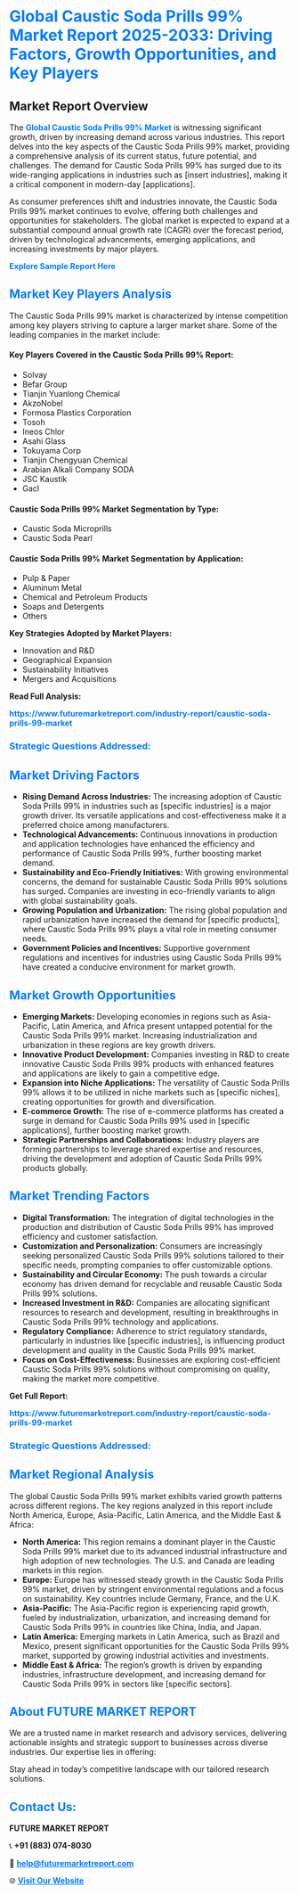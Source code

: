 <h1 style="color: #007BFF;">Global Caustic Soda Prills 99% Market Report 2025-2033: Driving Factors, Growth Opportunities, and Key Players</h1>

<section id="overview">
<h2>Market Report Overview</h2>
<p>The <a href="https://www.futuremarketreport.com/industry-report/caustic-soda-prills-99-market" style="color: #007BFF; text-decoration: none;"><strong>Global Caustic Soda Prills 99% Market</strong></a> is witnessing significant growth, driven by increasing demand across various industries. This report delves into the key aspects of the Caustic Soda Prills 99% market, providing a comprehensive analysis of its current status, future potential, and challenges. The demand for Caustic Soda Prills 99% has surged due to its wide-ranging applications in industries such as [insert industries], making it a critical component in modern-day [applications].</p>
<p>As consumer preferences shift and industries innovate, the Caustic Soda Prills 99% market continues to evolve, offering both challenges and opportunities for stakeholders. The global market is expected to expand at a substantial compound annual growth rate (CAGR) over the forecast period, driven by technological advancements, emerging applications, and increasing investments by major players.</p>
</section>

<section id="overview">
<p><a href="https://www.futuremarketreport.com/request-sample/reportId=96691" style="color: #007BFF; text-decoration: none;"><strong>Explore Sample Report Here</strong></a></p>
</section>

<section id="key-players">
<h2 style="color: #007BFF;">Market Key Players Analysis</h2>
<p>The Caustic Soda Prills 99% market is characterized by intense competition among key players striving to capture a larger market share. Some of the leading companies in the market include:</p>
<h4>Key Players Covered in the Caustic Soda Prills 99% Report:</h4>
<ul><li>Solvay</li><li>Befar Group</li><li>Tianjin Yuanlong Chemical</li><li>AkzoNobel</li><li>Formosa Plastics Corporation</li><li>Tosoh</li><li>Ineos Chlor</li><li>Asahi Glass</li><li>Tokuyama Corp</li><li>Tianjin Chengyuan Chemical</li><li>Arabian Alkali Company SODA</li><li>JSC Kaustik</li><li>Gacl</li></ul>
<h4>Caustic Soda Prills 99% Market Segmentation by Type:</h4>
<ul><li>Caustic Soda Microprills</li><li>Caustic Soda Pearl</li></ul>

<h4>Caustic Soda Prills 99% Market Segmentation by Application:</h4>
<ul><li>Pulp &amp; Paper</li><li>Aluminum Metal</li><li>Chemical and Petroleum Products</li><li>Soaps and Detergents</li><li>Others</li></ul>
<p><strong>Key Strategies Adopted by Market Players:</strong></p>
<ul>
<li>Innovation and R&D</li>
<li>Geographical Expansion</li>
<li>Sustainability Initiatives</li>
<li>Mergers and Acquisitions</li>
</ul>
</section>

<section>
<p><strong>Read Full Analysis: </strong></p><a href="https://www.futuremarketreport.com/industry-report/caustic-soda-prills-99-market" style="color: #007BFF; text-decoration: none;"><strong>https://www.futuremarketreport.com/industry-report/caustic-soda-prills-99-market</strong></a>
<h3 style="color: #007BFF;">Strategic Questions Addressed:</h3>
</section>

<section id="driving-factors">
<h2 style="color: #007BFF;">Market Driving Factors</h2>
<ul>
<li><strong>Rising Demand Across Industries:</strong> The increasing adoption of Caustic Soda Prills 99% in industries such as [specific industries] is a major growth driver. Its versatile applications and cost-effectiveness make it a preferred choice among manufacturers.</li>
<li><strong>Technological Advancements:</strong> Continuous innovations in production and application technologies have enhanced the efficiency and performance of Caustic Soda Prills 99%, further boosting market demand.</li>
<li><strong>Sustainability and Eco-Friendly Initiatives:</strong> With growing environmental concerns, the demand for sustainable Caustic Soda Prills 99% solutions has surged. Companies are investing in eco-friendly variants to align with global sustainability goals.</li>
<li><strong>Growing Population and Urbanization:</strong> The rising global population and rapid urbanization have increased the demand for [specific products], where Caustic Soda Prills 99% plays a vital role in meeting consumer needs.</li>
<li><strong>Government Policies and Incentives:</strong> Supportive government regulations and incentives for industries using Caustic Soda Prills 99% have created a conducive environment for market growth.</li>
</ul>
</section>

<section id="growth-opportunities">
<h2 style="color: #007BFF;">Market Growth Opportunities</h2>
<ul>
<li><strong>Emerging Markets:</strong> Developing economies in regions such as Asia-Pacific, Latin America, and Africa present untapped potential for the Caustic Soda Prills 99% market. Increasing industrialization and urbanization in these regions are key growth drivers.</li>
<li><strong>Innovative Product Development:</strong> Companies investing in R&D to create innovative Caustic Soda Prills 99% products with enhanced features and applications are likely to gain a competitive edge.</li>
<li><strong>Expansion into Niche Applications:</strong> The versatility of Caustic Soda Prills 99% allows it to be utilized in niche markets such as [specific niches], creating opportunities for growth and diversification.</li>
<li><strong>E-commerce Growth:</strong> The rise of e-commerce platforms has created a surge in demand for Caustic Soda Prills 99% used in [specific applications], further boosting market growth.</li>
<li><strong>Strategic Partnerships and Collaborations:</strong> Industry players are forming partnerships to leverage shared expertise and resources, driving the development and adoption of Caustic Soda Prills 99% products globally.</li>
</ul>
</section>

<section id="trending-factors">
<h2 style="color: #007BFF;">Market Trending Factors</h2>
<ul>
<li><strong>Digital Transformation:</strong> The integration of digital technologies in the production and distribution of Caustic Soda Prills 99% has improved efficiency and customer satisfaction.</li>
<li><strong>Customization and Personalization:</strong> Consumers are increasingly seeking personalized Caustic Soda Prills 99% solutions tailored to their specific needs, prompting companies to offer customizable options.</li>
<li><strong>Sustainability and Circular Economy:</strong> The push towards a circular economy has driven demand for recyclable and reusable Caustic Soda Prills 99% solutions.</li>
<li><strong>Increased Investment in R&D:</strong> Companies are allocating significant resources to research and development, resulting in breakthroughs in Caustic Soda Prills 99% technology and applications.</li>
<li><strong>Regulatory Compliance:</strong> Adherence to strict regulatory standards, particularly in industries like [specific industries], is influencing product development and quality in the Caustic Soda Prills 99% market.</li>
<li><strong>Focus on Cost-Effectiveness:</strong> Businesses are exploring cost-efficient Caustic Soda Prills 99% solutions without compromising on quality, making the market more competitive.</li>
</ul>
</section>

<section>
<p><strong>Get Full Report: </strong></p><a href="https://www.futuremarketreport.com/industry-report/caustic-soda-prills-99-market" style="color: #007BFF; text-decoration: none;"><strong>https://www.futuremarketreport.com/industry-report/caustic-soda-prills-99-market</strong></a>
<h3 style="color: #007BFF;">Strategic Questions Addressed:</h3>
</section>


<section id="regional-analysis">
<h2 style="color: #007BFF;">Market Regional Analysis</h2>
<p>The global Caustic Soda Prills 99% market exhibits varied growth patterns across different regions. The key regions analyzed in this report include North America, Europe, Asia-Pacific, Latin America, and the Middle East & Africa:</p>
<ul>
<li><strong>North America:</strong> This region remains a dominant player in the Caustic Soda Prills 99% market due to its advanced industrial infrastructure and high adoption of new technologies. The U.S. and Canada are leading markets in this region.</li>
<li><strong>Europe:</strong> Europe has witnessed steady growth in the Caustic Soda Prills 99% market, driven by stringent environmental regulations and a focus on sustainability. Key countries include Germany, France, and the U.K.</li>
<li><strong>Asia-Pacific:</strong> The Asia-Pacific region is experiencing rapid growth, fueled by industrialization, urbanization, and increasing demand for Caustic Soda Prills 99% in countries like China, India, and Japan.</li>
<li><strong>Latin America:</strong> Emerging markets in Latin America, such as Brazil and Mexico, present significant opportunities for the Caustic Soda Prills 99% market, supported by growing industrial activities and investments.</li>
<li><strong>Middle East & Africa:</strong> The region’s growth is driven by expanding industries, infrastructure development, and increasing demand for Caustic Soda Prills 99% in sectors like [specific sectors].</li>
</ul>
</section>

<footer>
<h2 style="color: #007BFF;">About FUTURE MARKET REPORT</h2>
<p>We are a trusted name in market research and advisory services, delivering actionable insights and strategic support to businesses across diverse industries. Our expertise lies in offering:</p>

<p>Stay ahead in today’s competitive landscape with our tailored research solutions.</p>

<h2 style="color: #007BFF;">Contact Us:</h2>
<p><strong>FUTURE MARKET REPORT</strong></p>
<p>📞 <strong>+91 (883) 074-8030</strong></p>
<p>📧 <strong><a href="mailto:help@futuremarketreport.com" style="color: #007BFF;">help@futuremarketreport.com</a></strong></p>
<p>🌐 <strong><a href="https://www.futuremarketreport.com/" style="color: #007BFF;">Visit Our Website</a></strong></p>
</footer>